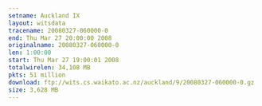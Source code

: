 ```yaml
---
setname: Auckland IX
layout: witsdata
tracename: 20080327-060000-0
end: Thu Mar 27 20:00:00 2008
originalname: 20080327-060000-0
len: 1:00:00
start: Thu Mar 27 19:00:01 2008
totalwirelen: 34,108 MB
pkts: 51 million
download: ftp://wits.cs.waikato.ac.nz/auckland/9/20080327-060000-0.gz
size: 3,628 MB
---
```

